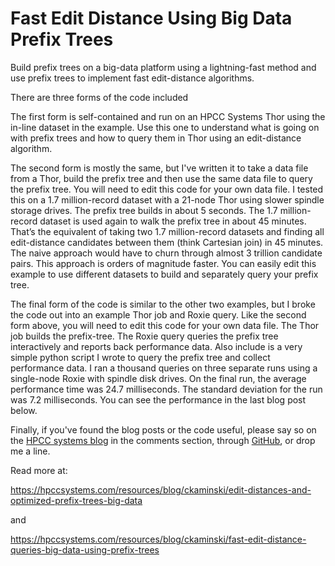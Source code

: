 # Fast Edit Distance Using Big Data Prefix Trees
Build prefix trees on a big-data platform using a lightning-fast method and use prefix trees to implement fast edit-distance algorithms.

There are three forms of the code included

The first form is self-contained and run on an HPCC Systems Thor using the in-line dataset in the example.  Use this one to understand what is going on with prefix trees and how to query them in Thor using an edit-distance algorithm.

The second form is mostly the same, but I've written it to take a data file from a Thor, build the prefix tree and then use the same data file to query the prefix tree.  You will need to edit this code for your own data file.  I tested this on a 1.7 million-record dataset with a 21-node Thor using slower spindle storage drives.  The prefix tree builds in about 5 seconds.  The 1.7 million-record dataset is used again to walk the prefix tree in about 45 minutes.  That’s the equivalent of taking two 1.7 million-record datasets and finding all edit-distance candidates between them (think Cartesian join) in 45 minutes.  The naive approach would have to churn through almost 3 trillion candidate pairs.  This approach is orders of magnitude faster.   You can easily edit this example to use different datasets to build and separately query your prefix tree.

The final form of the code is similar to the other two examples, but I broke the code out into an example Thor job and Roxie query.  Like the second form above, you will need to edit this code for your own data file.  The Thor job builds the prefix-tree.  The Roxie query queries the prefix tree interactively and reports back performance data.  Also include is a very simple python script I wrote to query the prefix tree and collect performance data.  I ran a thousand queries on three separate runs using a single-node Roxie with spindle disk drives.  On the final run, the average performance time was 24.7 milliseconds.  The standard deviation for the run was 7.2 milliseconds.  You can see the performance in the last blog post below.

Finally, if you've found the blog posts or the code useful, please say so on the <a href="https://hpccsystems.com/resources/blog/ckaminski/fast-edit-distance-queries-big-data-using-prefix-trees">HPCC systems blog</a> in the comments section, through <a href="https://github.com/Charles-Kaminski/FastEditDistanceUsingBigDataPrefixTrees">GitHub</a>, or drop me a line.

Read more at:

https://hpccsystems.com/resources/blog/ckaminski/edit-distances-and-optimized-prefix-trees-big-data

and

https://hpccsystems.com/resources/blog/ckaminski/fast-edit-distance-queries-big-data-using-prefix-trees
